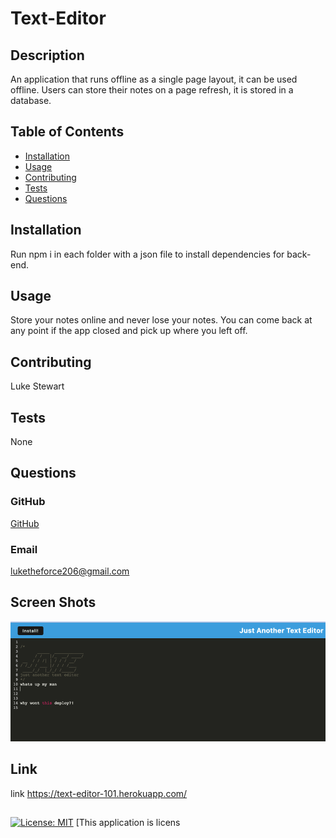 # Text-Editor
  ## Description
  An application that runs offline as a single page layout, it can be used offline. Users can store their notes on a page refresh, it is stored in a database. 
  ## Table of Contents
  - [Installation](#installation)
  - [Usage](#usage)
  - [Contributing](#contributing)
  - [Tests](#tests)
  - [Questions](#questions)
  
  
  ## Installation 
  Run npm i in each folder with a json file to install dependencies for back-end.
  ## Usage 
  Store your notes online and never lose your notes. You can come back at any point if the app closed and pick up where you left off. 
  ## Contributing 
  Luke Stewart
  ## Tests 
  None
  ## Questions
  ### GitHub
  [GitHub](https://www.github.com/L-Stew206) 
  ### Email
  luketheforce206@gmail.com
  ## Screen Shots
  ![text](Assets/1st.png) 
  ## Link
  link https://text-editor-101.herokuapp.com/ 
  ##
  [![License: MIT](https://img.shields.io/badge/License-MIT-yellow.svg)](https://opensource.org/licenses/MIT)
  [This application is licens